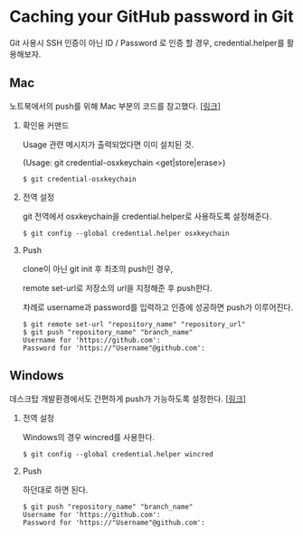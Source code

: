 # Caching your GitHub password in Git
Git 사용시 SSH 인증이 아닌 ID / Password 로 인증 할 경우, credential.helper를 활용해보자.

## Mac
노트북에서의 push를 위해 Mac 부분의 코드를 참고했다. [[링크](https://help.github.com/articles/caching-your-github-password-in-git/#platform-mac)]

1. 확인용 커맨드

    Usage 관련 메시지가 출력되었다면 이미 설치된 것.
    
    (Usage: git credential-osxkeychain <get|store|erase>)

    ```
    $ git credential-osxkeychain
    ```

2. 전역 설정

    git 전역에서 osxkeychain을 credential.helper로 사용하도록 설정해준다.

    ```
    $ git config --global credential.helper osxkeychain
    ```

3. Push

    clone이 아닌 git init 후 최초의 push인 경우,

    remote set-url로 저장소의 url을 지정해준 후 push한다.

    차례로 username과 password를 입력하고 인증에 성공하면 push가 이루어진다.

    ```
    $ git remote set-url "repository_name" "repository_url"
    $ git push "repository_name" "branch_name"
    Username for 'https://github.com':
    Password for 'https://"Username"@github.com':
    ```

## Windows
데스크탑 개발환경에서도 간편하게 push가 가능하도록 설정한다. [[링크](https://help.github.com/articles/caching-your-github-password-in-git/)]

1. 전역 설정

    Windows의 경우 wincred를 사용한다.

    ```
    $ git config --global credential.helper wincred
    ```

2. Push

    하던대로 하면 된다.

    ```
    $ git push "repository_name" "branch_name"
    Username for 'https://github.com':
    Password for 'https://"Username"@github.com':
    ```